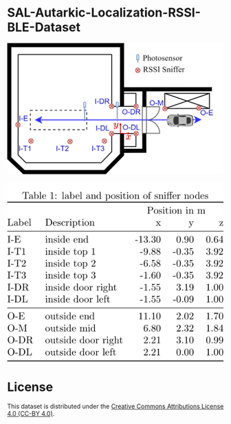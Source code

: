 # SAL-Autarkic-Localization-RSSI-BLE-Dataset

![Floorplan](/Images/floorplan.png)

![Labels](/Images/Label_and_Position.png)

# License 
This dataset is distributed under the [Creative Commons Attributions License 4.0 (CC-BY 4.0)](https://creativecommons.org/licenses/by/4.0/).
